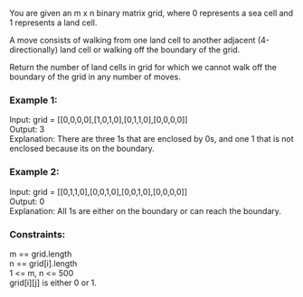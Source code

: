You are given an m x n binary matrix grid, where 0 represents a sea cell and 1 represents a land cell.  

A move consists of walking from one land cell to another adjacent (4-directionally) land cell or walking off the boundary of the grid.  

Return the number of land cells in grid for which we cannot walk off the boundary of the grid in any number of moves.  

 
  
### Example 1:  
 

Input: grid = [[0,0,0,0],[1,0,1,0],[0,1,1,0],[0,0,0,0]]  
Output: 3   
Explanation: There are three 1s that are enclosed by 0s, and one 1 that is not enclosed because its on the boundary.  
### Example 2:  


Input: grid = [[0,1,1,0],[0,0,1,0],[0,0,1,0],[0,0,0,0]]  
Output: 0  
Explanation: All 1s are either on the boundary or can reach the boundary.  
 

### Constraints:  

m == grid.length  
n == grid[i].length  
1 <= m, n <= 500  
grid[i][j] is either 0 or 1.  
